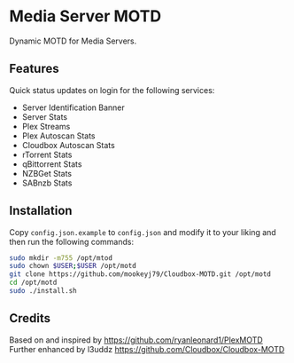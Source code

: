 # Media Server MOTD
Dynamic MOTD for Media Servers.

## Features
Quick status updates on login for the following services:

 - Server Identification Banner
 - Server Stats
 - Plex Streams
 - Plex Autoscan Stats
 - Cloudbox Autoscan Stats
 - rTorrent Stats
 - qBittorrent Stats
 - NZBGet Stats
 - SABnzb Stats

## Installation
Copy ``config.json.example`` to ``config.json`` and modify it to your liking and then run the following commands:
```bash
sudo mkdir -m755 /opt/mtod
sudo chown $USER;$USER /opt/motd
git clone https://github.com/mookeyj79/Cloudbox-MOTD.git /opt/motd
cd /opt/motd
sudo ./install.sh
```

## Credits
Based on and inspired by https://github.com/ryanleonard1/PlexMOTD
Further enhanced by l3uddz https://github.com/Cloudbox/Cloudbox-MOTD
